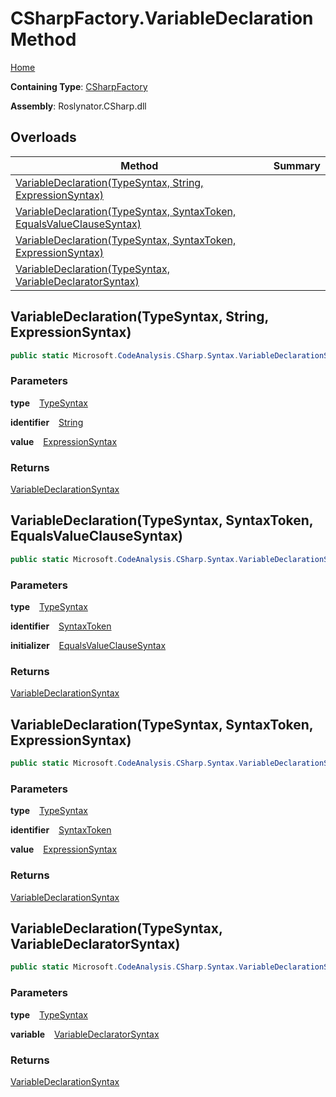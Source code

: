 # CSharpFactory\.VariableDeclaration Method

[Home](../../../../README.md)

**Containing Type**: [CSharpFactory](../README.md)

**Assembly**: Roslynator\.CSharp\.dll

## Overloads

| Method | Summary |
| ------ | ------- |
| [VariableDeclaration(TypeSyntax, String, ExpressionSyntax)](#506445895) | |
| [VariableDeclaration(TypeSyntax, SyntaxToken, EqualsValueClauseSyntax)](#2135840671) | |
| [VariableDeclaration(TypeSyntax, SyntaxToken, ExpressionSyntax)](#2343218715) | |
| [VariableDeclaration(TypeSyntax, VariableDeclaratorSyntax)](#2881605525) | |

<a id="506445895"></a>

## VariableDeclaration\(TypeSyntax, String, ExpressionSyntax\) 

```csharp
public static Microsoft.CodeAnalysis.CSharp.Syntax.VariableDeclarationSyntax VariableDeclaration(Microsoft.CodeAnalysis.CSharp.Syntax.TypeSyntax type, string identifier, Microsoft.CodeAnalysis.CSharp.Syntax.ExpressionSyntax value = null)
```

### Parameters

**type** &ensp; [TypeSyntax](https://docs.microsoft.com/en-us/dotnet/api/microsoft.codeanalysis.csharp.syntax.typesyntax)

**identifier** &ensp; [String](https://docs.microsoft.com/en-us/dotnet/api/system.string)

**value** &ensp; [ExpressionSyntax](https://docs.microsoft.com/en-us/dotnet/api/microsoft.codeanalysis.csharp.syntax.expressionsyntax)

### Returns

[VariableDeclarationSyntax](https://docs.microsoft.com/en-us/dotnet/api/microsoft.codeanalysis.csharp.syntax.variabledeclarationsyntax)

<a id="2135840671"></a>

## VariableDeclaration\(TypeSyntax, SyntaxToken, EqualsValueClauseSyntax\) 

```csharp
public static Microsoft.CodeAnalysis.CSharp.Syntax.VariableDeclarationSyntax VariableDeclaration(Microsoft.CodeAnalysis.CSharp.Syntax.TypeSyntax type, Microsoft.CodeAnalysis.SyntaxToken identifier, Microsoft.CodeAnalysis.CSharp.Syntax.EqualsValueClauseSyntax initializer)
```

### Parameters

**type** &ensp; [TypeSyntax](https://docs.microsoft.com/en-us/dotnet/api/microsoft.codeanalysis.csharp.syntax.typesyntax)

**identifier** &ensp; [SyntaxToken](https://docs.microsoft.com/en-us/dotnet/api/microsoft.codeanalysis.syntaxtoken)

**initializer** &ensp; [EqualsValueClauseSyntax](https://docs.microsoft.com/en-us/dotnet/api/microsoft.codeanalysis.csharp.syntax.equalsvalueclausesyntax)

### Returns

[VariableDeclarationSyntax](https://docs.microsoft.com/en-us/dotnet/api/microsoft.codeanalysis.csharp.syntax.variabledeclarationsyntax)

<a id="2343218715"></a>

## VariableDeclaration\(TypeSyntax, SyntaxToken, ExpressionSyntax\) 

```csharp
public static Microsoft.CodeAnalysis.CSharp.Syntax.VariableDeclarationSyntax VariableDeclaration(Microsoft.CodeAnalysis.CSharp.Syntax.TypeSyntax type, Microsoft.CodeAnalysis.SyntaxToken identifier, Microsoft.CodeAnalysis.CSharp.Syntax.ExpressionSyntax value = null)
```

### Parameters

**type** &ensp; [TypeSyntax](https://docs.microsoft.com/en-us/dotnet/api/microsoft.codeanalysis.csharp.syntax.typesyntax)

**identifier** &ensp; [SyntaxToken](https://docs.microsoft.com/en-us/dotnet/api/microsoft.codeanalysis.syntaxtoken)

**value** &ensp; [ExpressionSyntax](https://docs.microsoft.com/en-us/dotnet/api/microsoft.codeanalysis.csharp.syntax.expressionsyntax)

### Returns

[VariableDeclarationSyntax](https://docs.microsoft.com/en-us/dotnet/api/microsoft.codeanalysis.csharp.syntax.variabledeclarationsyntax)

<a id="2881605525"></a>

## VariableDeclaration\(TypeSyntax, VariableDeclaratorSyntax\) 

```csharp
public static Microsoft.CodeAnalysis.CSharp.Syntax.VariableDeclarationSyntax VariableDeclaration(Microsoft.CodeAnalysis.CSharp.Syntax.TypeSyntax type, Microsoft.CodeAnalysis.CSharp.Syntax.VariableDeclaratorSyntax variable)
```

### Parameters

**type** &ensp; [TypeSyntax](https://docs.microsoft.com/en-us/dotnet/api/microsoft.codeanalysis.csharp.syntax.typesyntax)

**variable** &ensp; [VariableDeclaratorSyntax](https://docs.microsoft.com/en-us/dotnet/api/microsoft.codeanalysis.csharp.syntax.variabledeclaratorsyntax)

### Returns

[VariableDeclarationSyntax](https://docs.microsoft.com/en-us/dotnet/api/microsoft.codeanalysis.csharp.syntax.variabledeclarationsyntax)

